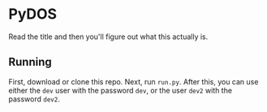 # PyDOS
Read the title and then you'll figure out what this actually is.

## Running
First, download or clone this repo. Next, run `run.py`. After this, you can use either the `dev` user with the password `dev`, or the user `dev2` with the password `dev2`.

